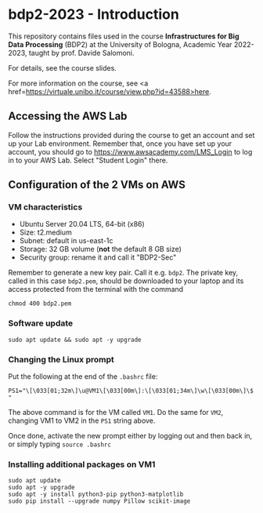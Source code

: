 # bdp2-2023 - Introduction
This repository contains files used in the course <b>Infrastructures for Big Data Processing</b> (BDP2) at the University of Bologna, Academic Year 2022-2023, taught by prof. Davide Salomoni.

For details, see the course slides.

For more information on the course, see <a href=https://virtuale.unibo.it/course/view.php?id=43588>here</a>.

## Accessing the AWS Lab

Follow the instructions provided during the course to get an account and set up your Lab environment. Remember that, once you have set up your account, you should go to <a href=https://www.awsacademy.com/LMS_Login>https://www.awsacademy.com/LMS_Login</a> to log in to your AWS Lab. Select "Student Login" there.

## Configuration of the 2 VMs on AWS

### VM characteristics

- Ubuntu Server 20.04 LTS, 64-bit (x86)
- Size: t2.medium
- Subnet: default in us-east-1c
- Storage: 32 GB volume (**not** the default 8 GB size)
- Security group: rename it and call it "BDP2-Sec"

Remember to generate a new key pair. Call it e.g. `bdp2`. The private key, called in this case `bdp2.pem`, should be downloaded to your laptop and its access protected from the terminal with the command 

```
chmod 400 bdp2.pem

```

### Software update
```
sudo apt update && sudo apt -y upgrade

```

### Changing the Linux prompt

Put the following at the end of the `.bashrc` file:

```
PS1="\[\033[01;32m\]\u@VM1\[\033[00m\]:\[\033[01;34m\]\w\[\033[00m\]\$ "
```

The above command is for the VM called `VM1`. Do the same for `VM2`, changing VM1 to VM2 in the `PS1` string above.

Once done, activate the new prompt either by logging out and then back in, or simply typing `source .bashrc`

### Installing additional packages on VM1

```
sudo apt update
sudo apt -y upgrade
sudo apt -y install python3-pip python3-matplotlib
sudo pip install --upgrade numpy Pillow scikit-image

```